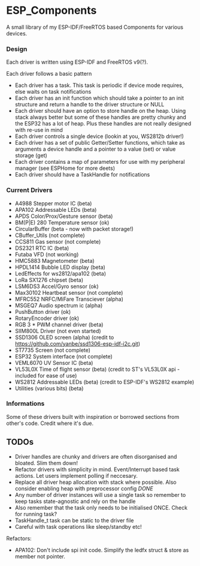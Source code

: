 # ESP_Components


A small library of my ESP-IDF/FreeRTOS based Components for
various devices. 

### Design

Each driver is written using ESP-IDF and FreeRTOS v9(?). 

Each driver follows a basic pattern

- Each driver has a task. This task is periodic if device mode requires, else waits on task notifications
- Each driver has an init function which should take a pointer to an init structure and return a handle to the driver structure or NULL
- Each driver should have an option to store handle on the heap. Using stack always better but some of these handles are 
    pretty chunky and the ESP32 has a lot of heap. Plus these handles are not really designed with re-use in mind
- Each driver controls a single device (lookin at you, WS2812b driver!)
- Each driver has a set of public Getter/Setter functions, which take as arguments
a device handle and a pointer to a value (set) or value storage (get)
- Each driver contains a map of parameters for use with my peripheral manager (see ESPHome for more deets)
- Each driver should have a TaskHandle for notifications



### Current Drivers 

- A4988 Stepper motor IC         (beta)
- APA102 Addressable LEDs        (beta)
- APDS Color/Prox/Gesture sensor (beta)
- BM(P|E) 280 Temperature sensor (ok)
- CircularBuffer                 (beta - now with packet storage!)
- CBuffer_Utils                  (not complete)
- CCS811 Gas sensor              (not complete)
- DS2321 RTC IC                  (beta)
- Futaba VFD                     (not working)
- HMC5883 Magnetometer           (beta)
- HPDL1414 Bubble LED display    (beta)
- LedEffects for ws2812/apa102   (beta)
- LoRa SX1276 chipset            (beta)
- LSM6DS3  Accel/Gyro sensor     (ok)
- Max30102 Heartbeat sensor      (not complete)
- MFRC552 NRFC/MiFare Transciever (alpha)
- MSGEQ7 Audio spectrum ic       (alpha)
- PushButton driver              (ok)
- RotaryEncoder driver           (ok)
- RGB 3 * PWM channel driver     (beta)
- SIIM800L Driver                (not even started)
- SSD1306 OLED screen            (alpha) (credit to https://github.com/yanbe/ssd1306-esp-idf-i2c.git)
- ST7735 Screen                  (not complete)
- ESP32 System interface         (not complete)
- VEML6070 UV Sensor IC          (beta)
- VL53L0X Time of flight sensor  (beta) (credit to ST's VL53L0X api - included for ease of use)
- WS2812 Addressable LEDs        (beta) (credit to ESP-IDF's WS2812 example)
- Utilities (various bits)       (beta) 


### Informations

Some of these drivers built with inspiration or borrowed sections from other's code. Credit where it's due. 

## TODOs

- Driver handles are chunky and drivers are often disorganised and bloated. Slim them down!
- Refactor drivers with simplicity in mind. Event/Interrupt based task actions. Let users implement polling if neccesary.
- Replace all driver heap allocation with stack where possible. Also consider enabling heap with preprocessor config _DONE_
- Any number of driver instances will use a single task so remember to keep tasks state-agnostic and rely on the handle
- Also remember that the task only needs to be initialised ONCE. Check for running task?
- TaskHandle_t task can be static to the driver file
- Careful with task operations like sleep/standby etc!


Refactors:

- APA102: Don't include spi init code. Simplify the ledfx struct & store as member not pointer.